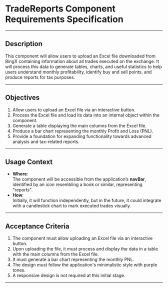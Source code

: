 # **TradeReports Component Requirements Specification**

---

## **Description**
This component will allow users to upload an Excel file downloaded from BingX containing information about all trades executed on the exchange. It will process this data to generate tables, charts, and useful statistics to help users understand monthly profitability, identify buy and sell points, and produce reports for tax purposes.

---

## **Objectives**
1. Allow users to upload an Excel file via an interactive button.
2. Process the Excel file and load its data into an internal object within the component.
3. Generate a table displaying the main columns from the Excel file.
4. Produce a bar chart representing the monthly Profit and Loss (PNL).
5. Provide a foundation for expanding functionality towards advanced analysis and tax-related reports.

---

## **Usage Context**
- **Where**:  
  The component will be accessible from the application’s **navBar**, identified by an icon resembling a book or similar, representing "reports".
- **How**:  
  Initially, it will function independently, but in the future, it could integrate with a candlestick chart to mark executed trades visually.

---

## **Acceptance Criteria**
1. The component must allow uploading an Excel file via an interactive button.
2. Upon uploading the file, it must process and display the data in a table with the main columns from the Excel file.
3. It must generate a bar chart representing the monthly PNL.
4. The design must follow the application's minimalistic style with purple tones.
5. A responsive design is not required at this initial stage.

---
